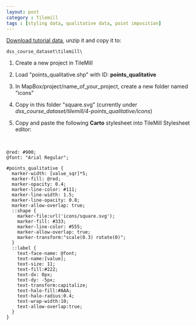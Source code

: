 ```yaml
---
layout: post
category : Tilemill
tags : [styling data, qualitative data, point imposition]
---
```


[Download tutorial data](http://dl.dropbox.com/u/108352435/course/4-points_qualitative.zip), unzip it and copy it to:


    dss_course_dataset\tilemill\


1. Create a new project in TileMill

2. Load "points_qualitative.shp" with ID: **points_qualitative**

3. In MapBox/project/name_of_your_project, create a new folder named "icons"

4. Copy in this folder "square.svg" (currently under *dss_course_dataset/tilemill/4-points_qualitative/icons*)

5. Copy and paste the following **Carto** stylesheet into TileMill Stylesheet editor:

</br>

    @red: #900;
    @font: "Arial Regular";

    #points_qualitative {
      marker-width: [value_sqr]*5;
      marker-fill: @red;  
      marker-opacity: 0.4;
      marker-line-color: #111;
      marker-line-width: 1.5;
      marker-line-opacity: 0.8;
      marker-allow-overlap: true;
      ::shape {
        marker-file:url('icons/square.svg');
        marker-fill: #333;
        marker-line-color: #555;
        marker-allow-overlap: true;
        marker-transform:"scale(0.3) rotate(0)";
      }
      ::label {
        text-face-name: @font;
        text-name:[value];
        text-size: 11;
        text-fill:#222;
        text-dx: 0px;
        text-dy: -5px;
        text-transform:capitalize;
        text-halo-fill:#AAA;
        text-halo-radius:0.4;
        text-wrap-width:10;
        text-allow-overlap:true;
      }
    }


